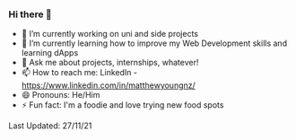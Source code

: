 ### Hi there 👋

<!--
**Cookiebyted/cookiebyted** is a ✨ _special_ ✨ repository because its `README.md` (this file) appears on your GitHub profile.

Here are some ideas to get you started:

- 🔭 I’m currently working on ...
- 🌱 I’m currently learning ...
- 👯 I’m looking to collaborate on ...
- 🤔 I’m looking for help with ...
- 💬 Ask me about ...
- 📫 How to reach me: ...
- 😄 Pronouns: ...
- ⚡ Fun fact: ...
-->

- 🔭 I’m currently working on uni and side projects
- 🌱 I’m currently learning how to improve my Web Development skills and learning dApps
- 💬 Ask me about projects, internships, whatever!
- 📫 How to reach me: LinkedIn - https://www.linkedin.com/in/matthewyoungnz/
- 😄 Pronouns: He/Him
- ⚡ Fun fact: I'm a foodie and love trying new food spots

Last Updated: 27/11/21
